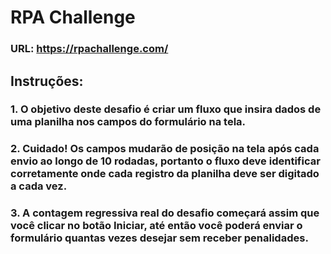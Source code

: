 # RPA Challenge

### URL: https://rpachallenge.com/

## Instruções:

### 1. O objetivo deste desafio é criar um fluxo que insira dados de uma planilha nos campos do formulário na tela.
### 2. Cuidado! Os campos mudarão de posição na tela após cada envio ao longo de 10 rodadas, portanto o fluxo deve identificar corretamente onde cada registro da planilha deve ser digitado a cada vez.
### 3. A contagem regressiva real do desafio começará assim que você clicar no botão Iniciar, até então você poderá enviar o formulário quantas vezes desejar sem receber penalidades.
